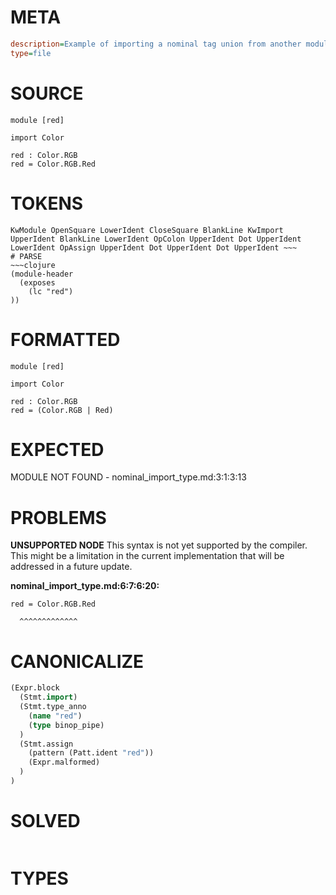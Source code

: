 # META
~~~ini
description=Example of importing a nominal tag union from another module
type=file
~~~
# SOURCE
~~~roc
module [red]

import Color

red : Color.RGB
red = Color.RGB.Red
~~~
# TOKENS
~~~text
KwModule OpenSquare LowerIdent CloseSquare BlankLine KwImport UpperIdent BlankLine LowerIdent OpColon UpperIdent Dot UpperIdent LowerIdent OpAssign UpperIdent Dot UpperIdent Dot UpperIdent ~~~
# PARSE
~~~clojure
(module-header
  (exposes
    (lc "red")
))
~~~
# FORMATTED
~~~roc
module [red]

import Color

red : Color.RGB
red = (Color.RGB | Red)
~~~
# EXPECTED
MODULE NOT FOUND - nominal_import_type.md:3:1:3:13
# PROBLEMS
**UNSUPPORTED NODE**
This syntax is not yet supported by the compiler.
This might be a limitation in the current implementation that will be addressed in a future update.

**nominal_import_type.md:6:7:6:20:**
```roc
red = Color.RGB.Red
```
      ^^^^^^^^^^^^^


# CANONICALIZE
~~~clojure
(Expr.block
  (Stmt.import)
  (Stmt.type_anno
    (name "red")
    (type binop_pipe)
  )
  (Stmt.assign
    (pattern (Patt.ident "red"))
    (Expr.malformed)
  )
)
~~~
# SOLVED
~~~clojure
~~~
# TYPES
~~~roc
~~~
